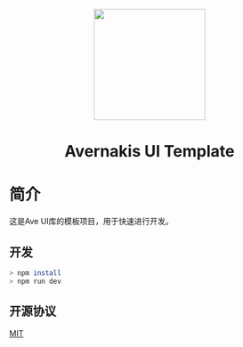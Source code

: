 <p align="center">
  <a href="https://qber-soft.github.io/Ave-Nodejs-Docs/">
    <img width="200" src="https://qber-soft.github.io/Ave-Nodejs-Docs/img/Ave.svg">
  </a>
</p>

<h1 align="center">Avernakis UI Template</h1>

<div align="center">

 </div>
 
# 简介

这是Ave UI库的模板项目，用于快速进行开发。

## 开发

```bash
> npm install
> npm run dev
```

## 开源协议

[MIT](./LICENSE)
